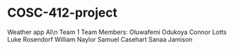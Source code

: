 # COSC-412-project
Weather app AI\n
Team 1
Team Members:
Oluwafemi Odukoya 
Connor Lotts
Luke Rosendorf
William Naylor
Samuel Casehart
Sanaa Jamison
